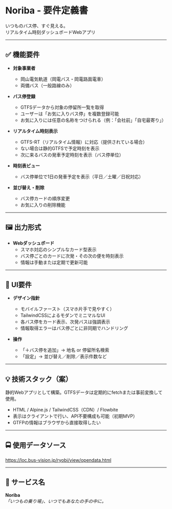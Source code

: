 # Noriba - 要件定義書

いつものバス停、すぐ見える。  
リアルタイム時刻ダッシュボードWebアプリ

---

## ✅ 機能要件

- **対象事業者**
  - 岡山電気軌道（岡電バス・岡電路面電車）
  - 両備バス（一般路線のみ）

- **バス停登録**
  - GTFSデータから対象の停留所一覧を取得
  - ユーザーは「お気に入りバス停」を複数登録可能
  - お気に入りには任意の名称をつけられる（例：「会社前」「自宅最寄り」）

- **リアルタイム時刻表示**
  - GTFS-RT（リアルタイム情報）に対応（提供されている場合）
  - ない場合は静的GTFSで予定時刻を表示
  - 次に来るバスの発車予定時刻を表示（バス停単位）

- **時刻表ビュー**
  - バス停単位で1日の発車予定を表示（平日／土曜／日祝対応）

- **並び替え・削除**
  - バス停カードの順序変更
  - お気に入りの削除機能

---

## 🖼 出力形式

- **Webダッシュボード**
  - スマホ対応のシンプルなカード型表示
  - バス停ごとのカードに次発・その次の便を時刻表示
  - 情報は手動または定期で更新可能

---

## 🎨 UI要件

- **デザイン指針**
  - モバイルファースト（スマホ片手で見やすく）
  - TailwindCSSによるモダンでミニマルなUI
  - 各バス停をカード表示、次発バスは強調表示
  - 情報取得エラーはバス停ごとに非同期でハンドリング

- **操作**
  - 「＋バス停を追加」→ 地名 or 停留所名検索
  - 「設定」→ 並び替え／削除／表示件数など

---

## 💡 技術スタック（案）

静的Webアプリとして構築。GTFSデータは定期的にfetchまたは事前変換して使用。

- HTML / Alpine.js / TailwindCSS（CDN）/ Flowbite
- 表示はクライアントで行い、API不要構成も可能（初期MVP）
- GTFPの情報はブラウザから直接取得したい

---

## 🚍 使用データソース

https://loc.bus-vision.jp/ryobi/view/opendata.html

---

## 🚀 サービス名

**Noriba**  
_「いつもの乗り場」、いつでもあなたの手の中に。_

